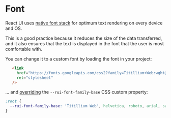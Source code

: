 # Font

React UI uses [native font stack][sm-native-font-stack] for optimum text
rendering on every device and OS.

This is a good practice because it reduces the size of the data transferred, and
it also ensures that the text is displayed in the font that the user is most
comfortable with.

You can change it to a custom font by loading the font in your project:

```html
   <link
     href="https://fonts.googleapis.com/css2?family=Titillium+Web:wght@300;400;700&display=swap"
     rel="stylesheet"
   />
```

… and [overriding](/docs/customize/theming/overview) the
`--rui-font-family-base` CSS custom property:

```css
:root {
  --rui-font-family-base: 'Titillium Web', helvetica, roboto, arial, sans-serif;
}
```

[sm-native-font-stack]: https://www.smashingmagazine.com/2015/11/using-system-ui-fonts-practical-guide/
